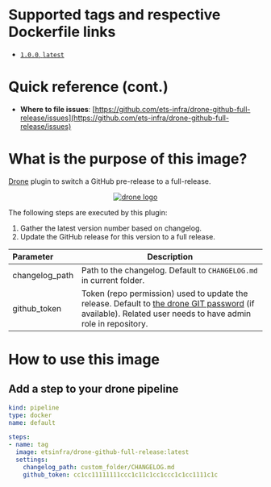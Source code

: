 # Supported tags and respective Dockerfile links

- [`1.0.0`, `latest`](https://github.com/ets-infra/drone-github-full-release/blob/master/1/Dockerfile)

# Quick reference (cont.)

- **Where to file issues**: [https://github.com/ets-infra/drone-github-full-release/issues](https://github.com/ets-infra/drone-github-full-release/issues)

# What is the purpose of this image?

[Drone](https://www.drone.io) plugin to switch a GitHub pre-release to a full-release.

<p align="center">
    <a href="https://www.drone.io"><img alt="drone logo" src="https://raw.githubusercontent.com/drone/brand/master/logos/png/dark/drone-logo-png-dark-128.png"></a>
</p>

The following steps are executed by this plugin:

1. Gather the latest version number based on changelog.
2. Update the GitHub release for this version to a full release.

| Parameter | Description |
|:---|---|
| changelog_path | Path to the changelog. Default to `CHANGELOG.md` in current folder. |
| github_token | Token (repo permission) used to update the release. Default to [the drone GIT password](https://docs.drone.io/server/reference/drone-git-password/) (if available). Related user needs to have admin role in repository. |

# How to use this image

## Add a step to your drone pipeline

```yaml
kind: pipeline
type: docker
name: default

steps:
- name: tag
  image: etsinfra/drone-github-full-release:latest
  settings:
    changelog_path: custom_folder/CHANGELOG.md
    github_token: cc1cc11111111ccc1c11c1cc1ccc1c1cc1111c1c
```
